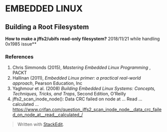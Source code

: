 # EMBEDDED LINUX
## Building a Root Filesystem
**How to make a jffs2/ubifs read-only filesystem?**
2018/11/21 while handling 0x1985 issue**

### References
 1. Chris Simmonds (2015), *Mastering Embedded Linux Programming* , PACKT
 2. Hallinan (2011), *Embedded Linux primer: a practical real-world approach*, Pearson Education, Inc
 3. Yaghmour et al. (2008) *Building Embedded Linux Systems: Concepts, Techniques, Tricks, and Traps*, Second Edition, O'Reilly 
 4. jffs2_scan_inode_node(): Data CRC failed on node at … Read … calculated … https://www.crifan.com/question_jffs2_scan_inode_node__data_crc_failed_on_node_at__read__calculated_/



> Written with [StackEdit](https://stackedit.io/).
<!--stackedit_data:
eyJoaXN0b3J5IjpbNDg3ODY2NTU5XX0=
-->